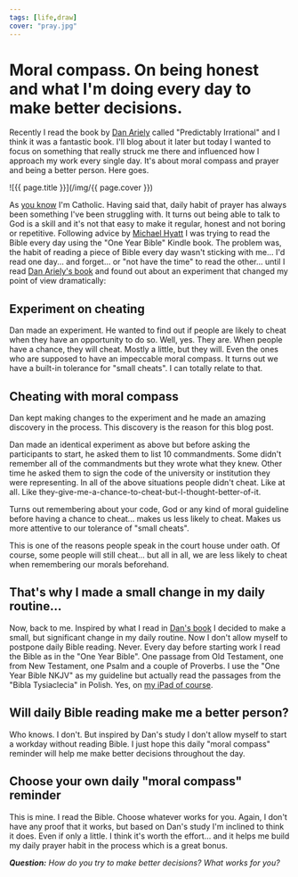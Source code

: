 ```yaml
---
tags: [life,draw]
cover: "pray.jpg"
---
```


# Moral compass. On being honest and what I'm doing every day to make better decisions.

Recently I read the book by [Dan Ariely][1] called "Predictably Irrational" and I think it was a fantastic book. I'll blog about it later but today I wanted to focus on something that really struck me there and influenced how I approach my work every single day. It's about moral compass and prayer and being a better person. Here goes.

<!--More-->

![{{ page.title }}](/img/{{ page.cover }})

As [you know](/about) I'm Catholic. Having said that, daily habit of prayer has always been something I've been struggling with. It turns out being able to talk to God is a skill and it's not that easy to make it regular, honest and not boring or repetitive. Following advice by [Michael Hyatt][2] I was trying to read the Bible every day using the "One Year Bible" Kindle book. The problem was, the habit of reading a piece of Bible every day wasn't sticking with me... I'd read one day... and forget... or "not have the time" to read the other... until I read [Dan Ariely's book][1] and found out about an experiment that changed my point of view dramatically:

## Experiment on cheating

Dan made an experiment. He wanted to find out if people are likely to cheat when they have an opportunity to do so. Well, yes. They are. When people have a chance, they will cheat. Mostly a little, but they will. Even the ones who are supposed to have an impeccable moral compass. It turns out we have a built-in tolerance for "small cheats". I can totally relate to that.

## Cheating with moral compass

Dan kept making changes to the experiment and he made an amazing discovery in the process. This discovery is the reason for this blog post.

Dan made an identical experiment as above but before asking the participants to start, he asked them to list 10 commandments. Some didn't remember all of the commandments but they wrote what they knew. Other time he asked them to sign the code of the university or institution they were representing. In all of the above situations people didn't cheat. Like at all. Like they-give-me-a-chance-to-cheat-but-I-thought-better-of-it.

Turns out remembering about your code, God or any kind of moral guideline before having a chance to cheat... makes us less likely to cheat. Makes us more attentive to our tolerance of "small cheats".

This is one of the reasons people speak in the court house under oath. Of course, some people will still cheat... but all in all, we are less likely to cheat when remembering our morals beforehand.

## That's why I made a small change in my daily routine...

Now, back to me. Inspired by what I read in [Dan's book][1] I decided to make a small, but significant change in my daily routine. Now I don't allow myself to postpone daily Bible reading. Never. Every day before starting work I read the Bible as in the "One Year Bible". One passage from Old Testament, one from New Testament, one Psalm and a couple of Proverbs. I use the "One Year Bible NKJV" as my guideline but actually read the passages from the "Bibla Tysiaclecia" in Polish. Yes, on [my iPad of course][o].

## Will daily Bible reading make me a better person?

Who knows. I don't. But inspired by Dan's study I don't allow myself to start a workday without reading Bible. I just hope this daily "moral compass" reminder will help me make better decisions throughout the day.

## Choose your own daily "moral compass" reminder

This is mine. I read the Bible. Choose whatever works for you. Again, I don't have any proof that it works, but based on Dan's study I'm inclined to think it does. Even if only a little. I think it's worth the effort... and it helps me build my daily prayer habit in the process which is a great bonus.

***Question:*** *How do you try to make better decisions? What works for you?*

[1]: http://danariely.com
[2]: http://www.michaelhyatt.com
[d]: http://db.tt/kD7Liux
[e]: /how-i-use-evernote
[i]: /ipadonly
[n]: http://www.nozbe.com/
[ns]: http://www.nozbe.com/signup
[o]: http://ipadonly.com/
[p]: /magazine/
[s]: /productive_show
[t]: http://twitter.com/MSliwinski


[n]: https://michael.gratis/nozbe